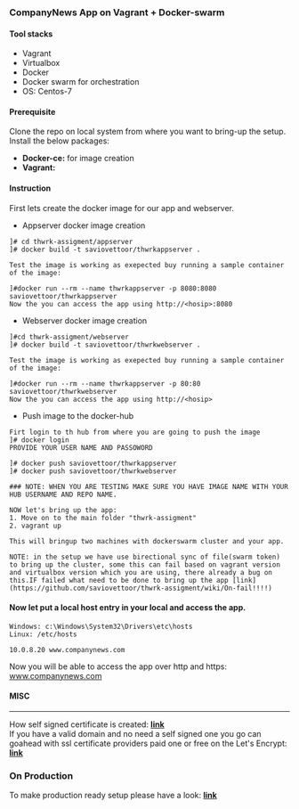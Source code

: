 ### CompanyNews App on Vagrant + Docker-swarm

#### Tool stacks
* Vagrant
* Virtualbox
* Docker
* Docker swarm for orchestration
* OS: Centos-7

#### Prerequisite
Clone the repo on local system from where you want to bring-up the setup. Install the below packages:
* <b>Docker-ce:</b> for image creation 
* <b>Vagrant:</b>

#### Instruction
First lets create the docker image for our app and webserver.<br>

* Appserver docker image creation
```
]# cd thwrk-assigment/appserver
]# docker build -t saviovettoor/thwrkappserver .

Test the image is working as exepected buy running a sample container of the image:

]#docker run --rm --name thwrkappserver -p 8080:8080 saviovettoor/thwrkappserver
Now the you can access the app using http://<hosip>:8080
```

* Webserver docker image creation
```
]#cd thwrk-assigment/webserver
]# docker build -t saviovettoor/thwrkwebserver .

Test the image is working as exepected buy running a sample container of the image:

]#docker run --rm --name thwrkappserver -p 80:80 saviovettoor/thwrkwebserver
Now the you can access the app using http://<hosip>
```

* Push image to the docker-hub
```
Firt login to th hub from where you are going to push the image
]# docker login
PROVIDE YOUR USER NAME AND PASSOWORD

]# docker push saviovettoor/thwrkappserver
]# docker push saviovettoor/thwrkwebserver

### NOTE: WHEN YOU ARE TESTING MAKE SURE YOU HAVE IMAGE NAME WITH YOUR HUB USERNAME AND REPO NAME.
```

```
NOW let's bring up the app:
1. Move on to the main folder "thwrk-assigment"
2. vagrant up

This will bringup two machines with dockerswarm cluster and your app.

NOTE: in the setup we have use birectional sync of file(swarm token) to bring up the cluster, some this can fail based on vagrant version and virtualbox version which you are using, there already a bug on this.IF failed what need to be done to bring up the app [link](https://github.com/saviovettoor/thwrk-assigment/wiki/On-fail!!!!)
```
#### Now let put a local host entry in your local and access the app.<br>
```
Windows: c:\Windows\System32\Drivers\etc\hosts
Linux: /etc/hosts

10.0.8.20 www.companynews.com
```
Now you will be able to access the app over http and https: www.companynews.com

#### MISC
---------
How self signed certificate is created: <b>[link](https://github.com/saviovettoor/DevOps-wiki/wiki/self-signed-certificates)</b> <br>
If you have a valid domain and no need a self signed one you go can goahead with ssl certificate providers paid one or free on the Let's  Encrypt: <b>[link](https://github.com/saviovettoor/DevOps-wiki/wiki/Let%E2%80%99s-Encrypt-SSL-Certificates-using-Standalone-Manual-Mode)</b>

### On Production
To make production ready setup please have a look: <b>[link](https://github.com/saviovettoor/thwrk-assigment/wiki/On-production)</b>
